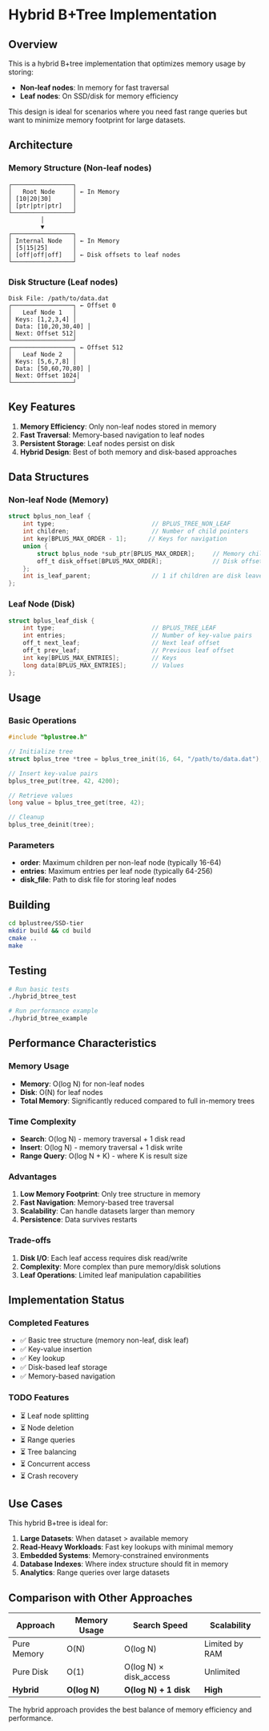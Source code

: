 # Hybrid B+Tree Implementation

## Overview

This is a hybrid B+tree implementation that optimizes memory usage by storing:
- **Non-leaf nodes**: In memory for fast traversal
- **Leaf nodes**: On SSD/disk for memory efficiency

This design is ideal for scenarios where you need fast range queries but want to minimize memory footprint for large datasets.

## Architecture

### Memory Structure (Non-leaf nodes)
```
┌─────────────────┐
│   Root Node     │ ← In Memory
│ [10|20|30]      │
│ [ptr|ptr|ptr]   │
└─────────────────┘
         │
         ▼
┌─────────────────┐
│ Internal Node   │ ← In Memory  
│ [5|15|25]       │
│ [off|off|off]   │ ← Disk offsets to leaf nodes
└─────────────────┘
```

### Disk Structure (Leaf nodes)
```
Disk File: /path/to/data.dat
┌─────────────────┐ ← Offset 0
│   Leaf Node 1   │
│ Keys: [1,2,3,4] │
│ Data: [10,20,30,40] │
│ Next: Offset 512│
└─────────────────┘
┌─────────────────┐ ← Offset 512
│   Leaf Node 2   │
│ Keys: [5,6,7,8] │
│ Data: [50,60,70,80] │
│ Next: Offset 1024│
└─────────────────┘
```

## Key Features

1. **Memory Efficiency**: Only non-leaf nodes stored in memory
2. **Fast Traversal**: Memory-based navigation to leaf nodes
3. **Persistent Storage**: Leaf nodes persist on disk
4. **Hybrid Design**: Best of both memory and disk-based approaches

## Data Structures

### Non-leaf Node (Memory)
```c
struct bplus_non_leaf {
    int type;                           // BPLUS_TREE_NON_LEAF
    int children;                       // Number of child pointers
    int key[BPLUS_MAX_ORDER - 1];      // Keys for navigation
    union {
        struct bplus_node *sub_ptr[BPLUS_MAX_ORDER];     // Memory child pointers
        off_t disk_offset[BPLUS_MAX_ORDER];              // Disk offsets to leaves
    };
    int is_leaf_parent;                 // 1 if children are disk leaves
};
```

### Leaf Node (Disk)
```c
struct bplus_leaf_disk {
    int type;                           // BPLUS_TREE_LEAF
    int entries;                        // Number of key-value pairs
    off_t next_leaf;                    // Next leaf offset
    off_t prev_leaf;                    // Previous leaf offset
    int key[BPLUS_MAX_ENTRIES];         // Keys
    long data[BPLUS_MAX_ENTRIES];       // Values
};
```

## Usage

### Basic Operations

```c
#include "bplustree.h"

// Initialize tree
struct bplus_tree *tree = bplus_tree_init(16, 64, "/path/to/data.dat");

// Insert key-value pairs
bplus_tree_put(tree, 42, 4200);

// Retrieve values
long value = bplus_tree_get(tree, 42);

// Cleanup
bplus_tree_deinit(tree);
```

### Parameters

- **order**: Maximum children per non-leaf node (typically 16-64)
- **entries**: Maximum entries per leaf node (typically 64-256) 
- **disk_file**: Path to disk file for storing leaf nodes

## Building

```bash
cd bplustree/SSD-tier
mkdir build && cd build
cmake ..
make
```

## Testing

```bash
# Run basic tests
./hybrid_btree_test

# Run performance example  
./hybrid_btree_example
```

## Performance Characteristics

### Memory Usage
- **Memory**: O(log N) for non-leaf nodes
- **Disk**: O(N) for leaf nodes
- **Total Memory**: Significantly reduced compared to full in-memory trees

### Time Complexity
- **Search**: O(log N) - memory traversal + 1 disk read
- **Insert**: O(log N) - memory traversal + 1 disk write
- **Range Query**: O(log N + K) - where K is result size

### Advantages
1. **Low Memory Footprint**: Only tree structure in memory
2. **Fast Navigation**: Memory-based tree traversal
3. **Scalability**: Can handle datasets larger than memory
4. **Persistence**: Data survives restarts

### Trade-offs
1. **Disk I/O**: Each leaf access requires disk read/write
2. **Complexity**: More complex than pure memory/disk solutions
3. **Leaf Operations**: Limited leaf manipulation capabilities

## Implementation Status

### Completed Features
- ✅ Basic tree structure (memory non-leaf, disk leaf)
- ✅ Key-value insertion
- ✅ Key lookup
- ✅ Disk-based leaf storage
- ✅ Memory-based navigation

### TODO Features
- ⏳ Leaf node splitting
- ⏳ Node deletion
- ⏳ Range queries
- ⏳ Tree balancing
- ⏳ Concurrent access
- ⏳ Crash recovery

## Use Cases

This hybrid B+tree is ideal for:

1. **Large Datasets**: When dataset > available memory
2. **Read-Heavy Workloads**: Fast key lookups with minimal memory
3. **Embedded Systems**: Memory-constrained environments
4. **Database Indexes**: Where index structure should fit in memory
5. **Analytics**: Range queries over large datasets

## Comparison with Other Approaches

| Approach | Memory Usage | Search Speed | Scalability |
|----------|--------------|--------------|-------------|
| Pure Memory | O(N) | O(log N) | Limited by RAM |
| Pure Disk | O(1) | O(log N) × disk_access | Unlimited |
| **Hybrid** | **O(log N)** | **O(log N) + 1 disk** | **High** |

The hybrid approach provides the best balance of memory efficiency and performance.
